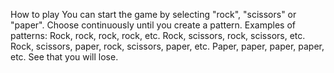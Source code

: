 How to play
You can start the game by selecting "rock", "scissors" or "paper".
Choose continuously until you create a pattern.
Examples of patterns:
Rock, rock, rock, rock, etc.
Rock, scissors, rock, scissors, etc.
Rock, scissors, paper, rock, scissors, paper, etc.
Paper, paper, paper, paper, etc.
See that you will lose.
